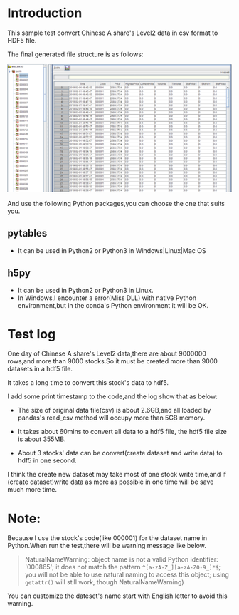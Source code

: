 # Introduction

This sample test convert Chinese A share's Level2 data in csv format to HDF5 file.

The final generated file structure is as follows:

![hdf5-sreenshot](https://github.com/fanwz/use-hdf5/blob/master/Python/hdf5-sreenshot.png)

And use the following Python packages,you can choose the one that suits you.
## pytables

- It can be used in Python2 or Python3 in Windows|Linux|Mac OS

## h5py

- It can be used in Python2 or Python3 in Linux.
- In Windows,I encounter a error(Miss DLL) with native Python environment,but in the conda's Python environment it will be OK.


# Test log
One day of Chinese A share's Level2 data,there are about 9000000 rows,and more than 9000 stocks.So it must be created more than 9000 datasets in a hdf5 file.

It takes a long time to convert this stock's data to hdf5.

I add some print timestamp to the code,and the log show that as below:

- The size of original data file(csv) is about 2.6GB,and all loaded by pandas's read_csv method will occupy more than 5GB memory.

- It takes about 60mins to convert all data to a hdf5 file, the hdf5 file size is about 355MB.

- About 3 stocks' data can be convert(create dataset and write data) to hdf5 in one second.

I think the create new dataset may take most of one stock write time,and if (create dataset)write data as more as possible in one time will be save much more time.

# Note:
Because I use the stock's code(like 000001) for the dataset name in Python.When run the test,there will be warning message like below.
> NaturalNameWarning: object name is not a valid Python identifier: '000865'; it does not match the pattern ``^[a-zA-Z_][a-zA-Z0-9_]*$``; you will not be able to use natural naming to access this object; using ``getattr()`` will still work, though
  NaturalNameWarning)

You can customize the dateset's name start with English letter to avoid this warning.
